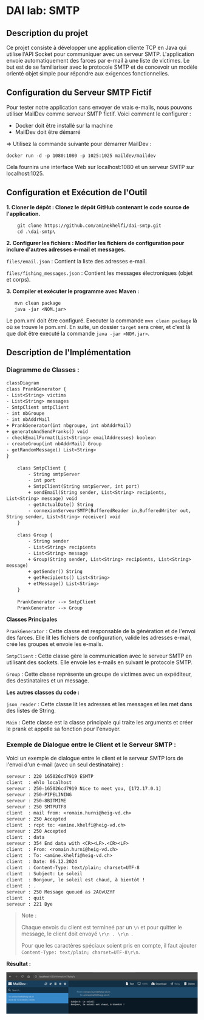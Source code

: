 DAI lab: SMTP
=============

Description du projet
----------

Ce projet consiste à développer une application cliente TCP en Java qui utilise l'API Socket pour communiquer avec un serveur SMTP. L'application envoie automatiquement des farces par e-mail à une liste de victimes. Le but est de se familiariser avec le protocole SMTP et de concevoir un modèle orienté objet simple pour répondre aux exigences fonctionnelles.

Configuration du Serveur SMTP Fictif
-----------------------

Pour tester notre application sans envoyer de vrais e-mails, nous pouvons utiliser MailDev comme serveur SMTP fictif. Voici comment le configurer :

 - Docker doit être installé sur la machine
 - MailDev doit être démarré 
 
=> Utilisez la commande suivante pour démarrer MailDev :

    docker run -d -p 1080:1080 -p 1025:1025 maildev/maildev

Cela fournira une interface Web sur localhost:1080 et un serveur SMTP sur localhost:1025.

Configuration et Exécution de l'Outil
-----------

**1. Cloner le dépôt : Clonez le dépôt GitHub contenant le code source de l'application.**

        git clone https://github.com/aminekhelfi/dai-smtp.git 
        cd .\dai-smtp\ 
**2. Configurer les fichiers : Modifier les fichiers de configuration pour inclure d'autres adresses e-mail et messages.**

`files/email.json` : Contient la liste des adresses e-mail.

`files/fishing_messages.json` : Contient les messages électroniques (objet et corps).

**3. Compiler et exécuter le programme avec Maven :**

       mvn clean package
       java -jar <NOM.jar>

Le pom.xml doit être configuré. Executer la commande `mvn clean package` là où se trouve le pom.xml.
En suite, un dossier `target` sera créer, et c'est là que doit être executé la commande `java -jar <NOM.jar>`.


Description de l'Implémentation
-------

### Diagramme de Classes :

```mermaid
classDiagram
class PrankGenerator {
- List<String> victims
- List<String> messages
- SmtpClient smtpClient
- int nbGroupe
- int nbAddrMail
+ PrankGenerator(int nbgroupe, int nbAddrMail)
+ generateAndSendPranks() void
- checkEmailFormat(List<String> emailAddresses) boolean 
- createGroup(int nbAddrMail) Group
- getRandomMessage() List<String>
}

    class SmtpClient {
        - String smtpServer
        - int port
        + SmtpClient(String smtpServer, int port)
        + sendEmail(String sender, List<String> recipients, List<String> message) void
        - getActualDate() String
        - connexionServeurSMTP(BufferedReader in,BufferedWriter out, String sender, List<String> receiver) void
    }

    class Group {
        - String sender
        - List<String> recipients
        - List<String> message
        + Group(String sender, List<String> recipients, List<String> message)
        + getSender() String
        + getRecipients() List<String>
        + etMessage() List<String>
    }

    PrankGenerator --> SmtpClient
    PrankGenerator --> Group
```

**Classes Principales**

`PrankGenerator` : Cette classe est responsable de la génération et de l'envoi des farces. Elle lit les fichiers de configuration, valide les adresses e-mail, crée les groupes et envoie les e-mails.

`SmtpClient` : Cette classe gère la communication avec le serveur SMTP en utilisant des sockets. Elle envoie les e-mails en suivant le protocole SMTP.

`Group` : Cette classe représente un groupe de victimes avec un expéditeur, des destinataires et un message.

**Les autres classes du code :**

`json_reader` : Cette classe lit les adresses et les messages et les met dans des listes de String.

`Main` : Cette classe est la classe principale qui traite les arguments et créer le prank et appelle sa fonction pour l'envoyer.


### Exemple de Dialogue entre le Client et le Serveur SMTP :

Voici un exemple de dialogue entre le client et le serveur SMTP lors de l'envoi d'un e-mail (avec un seul destinataire) :

    serveur : 220 165026cd7919 ESMTP
    client  : ehlo localhost
    serveur : 250-165026cd7919 Nice to meet you, [172.17.0.1]
    serveur : 250-PIPELINING
    serveur : 250-8BITMIME
    serveur : 250 SMTPUTF8
    client  : mail from: <romain.hurni@heig-vd.ch>
    serveur : 250 Accepted
    client  : rcpt to: <amine.khelfi@heig-vd.ch>
    serveur : 250 Accepted
    client  : data
    serveur : 354 End data with <CR><LF>.<CR><LF>
    client  : From: <romain.hurni@heig-vd.ch>
    client  : To: <amine.khelfi@heig-vd.ch>
    client  : Date: 06.12.2024
    client  : Content-Type: text/plain; charset=UTF-8
    client  : Subject: Le soleil
    client  : Bonjour, le soleil est chaud, à bientôt !
    client  : .
    serveur : 250 Message queued as 2AGvUZYF
    client  : quit
    serveur : 221 Bye

>Note : 
> 
>Chaque envois du client est termineé par un `\n` et pour quitter le message, le client doit envoyé `\r\n . \r\n `.
>
>Pour que les caractères spéciaux soient pris en compte, il faut ajouter `Content-Type: text/plain; charset=UTF-8\r\n`.

**Résultat :**

![mail](mail_recu.jpg "Titre de l'image")